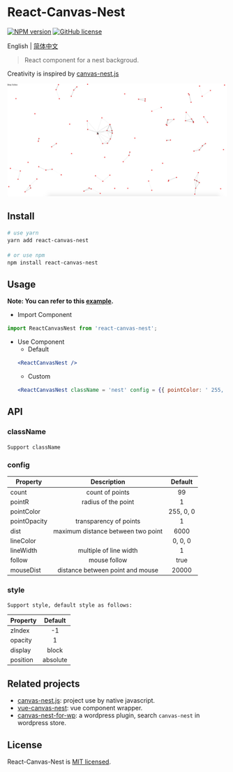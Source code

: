 # React-Canvas-Nest
[![NPM version](https://img.shields.io/npm/v/react-canvas-nest.svg)](https://www.npmjs.com/package/react-canvas-nest) [![GitHub license](https://img.shields.io/github/license/flyerH/react-canvas-nest.svg)](https://github.com/flyerH/react-canvas-nest/blob/master/LICENSE)  

English | [简体中文](./README-zh.md)
>  React component for a nest backgroud.

Creativity is inspired by [canvas-nest.js](https://github.com/hustcc/canvas-nest.js)  

![screenshot](./screenshot.jpg)

## Install
```bash
# use yarn
yarn add react-canvas-nest

# or use npm
npm install react-canvas-nest
```
## Usage
**Note: You can refer to this [example](./example).**
- Import Component
```js
import ReactCanvasNest from 'react-canvas-nest';
```
- Use Component
  - Default
  ```jsx
  <ReactCanvasNest />
  ```
  - Custom 
  ```jsx
  <ReactCanvasNest className = 'nest' config = {{ pointColor: ' 255, 255, 255 ' }} style = {{ zIndex: 99 }} />
  ```
## API  
### className
    Support className
### config
| Property     | Description                                        | Default   |
| ------------ | :------------------------------------------------: | :-------: |
| count        | count of points                                    | 99        |
| pointR       | radius of the point                                | 1         |
| pointColor   |                                                    | 255, 0, 0 |
| pointOpacity | transparency of points                             | 1         |
| dist         | maximum distance between two point                 | 6000      |
| lineColor    |                                                    | 0, 0, 0   |
| lineWidth    | multiple of line width                             | 1         |
| follow       | mouse follow                                       | true      |
| mouseDist    | distance between point and mouse                   | 20000     |

### style
    Support style, default style as follows:
| Property     | Default   |
| ------------ | :-------: |
| zIndex       | -1        |
| opacity      | 1         |
| display      | block     |
| position     | absolute  |
## Related projects
- [canvas-nest.js](https://github.com/hustcc/canvas-nest.js): project use by native javascript.
- [vue-canvas-nest](https://github.com/ZYSzys/vue-canvas-nest): vue component wrapper.
- [canvas-nest-for-wp](https://github.com/aTool-org/canvas-nest-for-wp): a wordpress plugin, search `canvas-nest` in wordpress store.
## License
React-Canvas-Nest is [MIT licensed](./LICENSE).